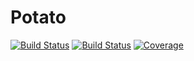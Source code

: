 # Potato

[![Build Status](https://github.com/kreikrei/Potato.jl/workflows/CI/badge.svg)](https://github.com/kreikrei/Potato.jl/actions)
[![Build Status](https://ci.appveyor.com/api/projects/status/github/kreikrei/Potato.jl?svg=true)](https://ci.appveyor.com/project/kreikrei/Potato-jl)
[![Coverage](https://codecov.io/gh/kreikrei/Potato.jl/branch/master/graph/badge.svg)](https://codecov.io/gh/kreikrei/Potato.jl)
